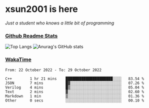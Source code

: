 # xsun2001 is here

*Just a student who knows a little bit of programming*

### [Github Readme Stats](https://github.com/anuraghazra/github-readme-stats)

![Top Langs](https://github-readme-stats.vercel.app/api/top-langs/?username=xsun2001&layout=compact&theme=radical) ![Anurag's GitHub stats](https://github-readme-stats.vercel.app/api?username=xsun2001&show_icons=true&theme=radical)

### [WakaTime](https://wakatime.com)

<!--START_SECTION:waka-->

```text
From: 22 October 2022 - To: 29 October 2022

C++        1 hr 21 mins    █████████████████████░░░░   83.54 %
JSON       7 mins          █▓░░░░░░░░░░░░░░░░░░░░░░░   07.26 %
Verilog    4 mins          █▒░░░░░░░░░░░░░░░░░░░░░░░   05.04 %
Text       2 mins          ▓░░░░░░░░░░░░░░░░░░░░░░░░   02.60 %
Markdown   1 min           ▒░░░░░░░░░░░░░░░░░░░░░░░░   01.36 %
Other      0 secs          ░░░░░░░░░░░░░░░░░░░░░░░░░   00.10 %
```

<!--END_SECTION:waka-->
